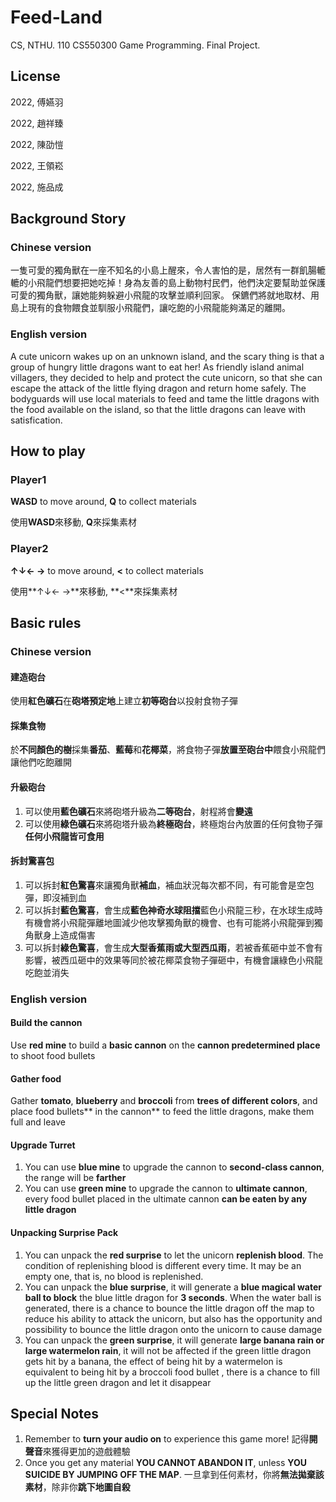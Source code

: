 # Feed-Land
CS, NTHU. 110 CS550300 Game Programming. Final Project.
## License
2022, 傅嬿羽

2022, 趙祥臻

2022, 陳劭愷

2022, 王領崧

2022, 施品成

## Background Story
### Chinese version
一隻可愛的獨角獸在一座不知名的小島上醒來，令人害怕的是，居然有一群飢腸轆轆的小飛龍們想要把她吃掉！身為友善的島上動物村民們，他們決定要幫助並保護可愛的獨角獸，讓她能夠躲避小飛龍的攻擊並順利回家。
保鑣們將就地取材、用島上現有的食物餵食並馴服小飛龍們，讓吃飽的小飛龍能夠滿足的離開。

### English version
A cute unicorn wakes up on an unknown island, and the scary thing is that a group of hungry little dragons want to eat her! As friendly island animal villagers, they decided to help and protect the cute unicorn, so that she can escape the attack of the little flying dragon and return home safely.
The bodyguards will use local materials to feed and tame the little dragons with the food available on the island, so that the little dragons can leave with satisfication.

## How to play
### Player1
**WASD** to move around, **Q** to collect materials

使用**WASD**來移動, **Q**來採集素材

### Player2
**↑↓← →** to move around, **<** to collect materials

使用**↑↓← →**來移動, **<**來採集素材

## Basic rules
### Chinese version
#### 建造砲台
使用**紅色礦石**在**砲塔預定地**上建立**初等砲台**以投射食物子彈
#### 採集食物
於**不同顏色的樹**採集**番茄**、**藍莓**和**花椰菜**，將食物子彈**放置至砲台中**餵食小飛龍們讓他們吃飽離開
#### 升級砲台
1. 可以使用**藍色礦石**來將砲塔升級為**二等砲台**，射程將會**變遠**
2. 可以使用**綠色礦石**來將砲塔升級為**終極砲台**，終極炮台內放置的任何食物子彈**任何小飛龍皆可食用**
#### 拆封驚喜包
1. 可以拆封**紅色驚喜**來讓獨角獸**補血**，補血狀況每次都不同，有可能會是空包彈，即沒補到血
2. 可以拆封**藍色驚喜**，會生成**藍色神奇水球阻擋**藍色小飛龍三秒，在水球生成時有機會將小飛龍彈離地圖減少他攻擊獨角獸的機會、也有可能將小飛龍彈到獨角獸身上造成傷害
3. 可以拆封**綠色驚喜**，會生成**大型香蕉雨或大型西瓜雨**，若被香蕉砸中並不會有影響，被西瓜砸中的效果等同於被花椰菜食物子彈砸中，有機會讓綠色小飛龍吃飽並消失

### English version
#### Build the cannon
Use **red mine** to build a **basic cannon** on the **cannon predetermined place** to shoot food bullets
#### Gather food
Gather **tomato**, **blueberry** and **broccoli** from **trees of different colors**, and place food bullets** in the cannon** to feed the little dragons, make them full and leave
#### Upgrade Turret
1. You can use **blue mine** to upgrade the cannon to **second-class cannon**, the range will be **farther**
2. You can use **green mine** to upgrade the cannon to **ultimate cannon**, every food bullet placed in the ultimate cannon  **can be eaten by any little dragon**
#### Unpacking Surprise Pack
1. You can unpack the **red surprise** to let the unicorn **replenish blood**. The condition of replenishing blood is different every time. It may be an empty one, that is, no blood is replenished.
2. You can unpack the **blue surprise**, it will generate a **blue magical water ball to block** the blue little dragon for **3 seconds**. When the water ball is generated, there is a chance to bounce the little dragon off the map to reduce his ability to attack the unicorn, but also has the opportunity and possibility to bounce the little dragon onto the unicorn to cause damage
3. You can unpack the **green surprise**, it will generate **large banana rain or large watermelon rain**, it will not be affected if the green little dragon gets hit by a banana, the effect of being hit by a watermelon is equivalent to being hit by a broccoli food bullet , there is a chance to fill up the little green dragon and let it disappear

## Special Notes
1. Remember to **turn your audio on** to experience this game more! 記得**開聲音**來獲得更加的遊戲體驗
2. Once you get any material **YOU CANNOT ABANDON IT**,  unless **YOU SUICIDE BY JUMPING OFF THE MAP**. 一旦拿到任何素材，你將**無法拋棄該素材**，除非你**跳下地圖自殺**
